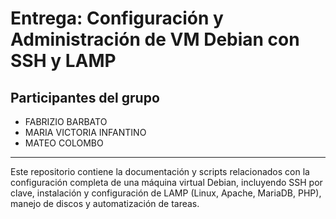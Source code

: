 # Entrega: Configuración y Administración de VM Debian con SSH y LAMP

## Participantes del grupo

- FABRIZIO BARBATO
- MARIA VICTORIA INFANTINO 
- MATEO COLOMBO 

---

Este repositorio contiene la documentación y scripts relacionados con la configuración completa de una máquina virtual Debian, incluyendo SSH por clave, instalación y configuración de LAMP (Linux, Apache, MariaDB, PHP), manejo de discos y automatización de tareas.
